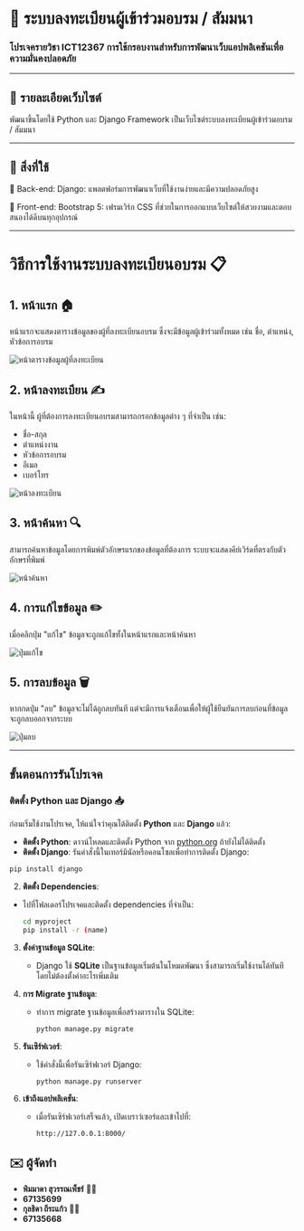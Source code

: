 <p align="center">
  <h1>📝 ระบบลงทะเบียนผู้เข้าร่วมอบรม / สัมมนา</h1>
  <h3>โปรเจครายวิชา ICT12367 การใช้กรอบงานสำหรับการพัฒนาเว็บแอปพลิเคชันเพื่อความมั่นคงปลอดภัย</h3>
</p>

---

## 📌 รายละเอียดเว็บไซต์
พัฒนาขึ้นโดยใช้ Python และ Django Framework 
เป็นเว็บไซต์ระบบลงทะเบียนผู้เข้าร่วมอบรม / สัมมนา 

---

## 🧠 สิ่งที่ใช้
🔧 Back-end:
Django: แพลตฟอร์มการพัฒนาเว็บที่ใช้งานง่ายและมีความปลอดภัยสูง

🎨 Front-end:
Bootstrap 5: เฟรมเวิร์ก CSS ที่ช่วยในการออกแบบเว็บไซต์ให้สวยงามและตอบสนองได้ดีบนทุกอุปกรณ์

---

# วิธีการใช้งานระบบลงทะเบียนอบรม 📋

## 1. หน้าแรก 🏠
หน้าแรกจะแสดงตารางข้อมูลของผู้ที่ลงทะเบียนอบรม ซึ่งจะมีข้อมูลผู้เข้าร่วมทั้งหมด เช่น ชื่อ, ตำแหน่ง, หัวข้อการอบรม 

![หน้าตารางข้อมูลผู้ที่ลงทะเบียน](https://github.com/user-attachments/assets/99c38e06-22b1-4df9-bb75-20eac0b6c6cd)

## 2. หน้าลงทะเบียน ✍️
ในหน้านี้ ผู้ที่ต้องการลงทะเบียนอบรมสามารถกรอกข้อมูลต่าง ๆ ที่จำเป็น เช่น:
- ชื่อ-สกุล
- ตำแหน่งงาน
- หัวข้อการอบรม
- อีเมล
- เบอร์โทร

![หน้าลงทะเบียน](https://github.com/user-attachments/assets/01160658-11c8-44b0-8c87-50e889154d94)

## 3. หน้าค้นหา 🔍
สามารถค้นหาข้อมูลโดยการพิมพ์ตัวอักษรแรกของข้อมูลที่ต้องการ ระบบจะแสดงคีย์เวิร์ดที่ตรงกับตัวอักษรที่พิมพ์

![หน้าค้นหา](https://github.com/user-attachments/assets/598736f1-325b-4da2-a75c-aea126464537)

## 4. การแก้ไขข้อมูล ✏️
เมื่อคลิกปุ่ม "แก้ไข" ข้อมูลจะถูกแก้ไขทั้งในหน้าแรกและหน้าค้นหา

![ปุ่มแก้ไข](https://github.com/user-attachments/assets/d9ce6efd-293c-4002-8b91-f957e2285734)

## 5. การลบข้อมูล 🗑️
หากกดปุ่ม "ลบ" ข้อมูลจะไม่ได้ถูกลบทันที แต่จะมีการแจ้งเตือนเพื่อให้ผู้ใช้ยืนยันการลบก่อนที่ข้อมูลจะถูกลบออกจากระบบ

![ปุ่มลบ](https://github.com/user-attachments/assets/636ef3d1-59e4-49c8-b0de-6d3d7879c31c)

---


## ขั้นตอนการรันโปรเจค

### ติดตั้ง Python และ Django 📥
ก่อนเริ่มใช้งานโปรเจค, ให้แน่ใจว่าคุณได้ติดตั้ง **Python** และ **Django** แล้ว:
- **ติดตั้ง Python**: ดาวน์โหลดและติดตั้ง Python จาก [python.org](https://www.python.org/downloads/) ถ้ายังไม่ได้ติดตั้ง
- **ติดตั้ง Django**: รันคำสั่งนี้ในเทอร์มินัลหรือคอนโซลเพื่อทำการติดตั้ง Django:

```bash
pip install django
```

 2. **ติดตั้ง Dependencies**:
   - ไปที่โฟลเดอร์โปรเจคและติดตั้ง dependencies ที่จำเป็น:
     ```bash
     cd myproject
     pip install -r (name)
     ```

3. **ตั้งค่าฐานข้อมูล SQLite**:
   - Django ใช้ **SQLite** เป็นฐานข้อมูลเริ่มต้นในโหมดพัฒนา ซึ่งสามารถเริ่มใช้งานได้ทันที โดยไม่ต้องตั้งค่าอะไรเพิ่มเติม

4. **การ Migrate ฐานข้อมูล**:
   - ทำการ migrate ฐานข้อมูลเพื่อสร้างตารางใน SQLite:
     ```bash
     python manage.py migrate
     ```

5. **รันเซิร์ฟเวอร์**:
   - ใช้คำสั่งนี้เพื่อรันเซิร์ฟเวอร์ Django:
     ```bash
     python manage.py runserver
     ```

6. **เข้าถึงแอปพลิเคชัน**:
   - เมื่อรันเซิร์ฟเวอร์เสร็จแล้ว, เปิดเบราว์เซอร์และเข้าไปที่:
     ```
     http://127.0.0.1:8000/
     ```

## ✉️ ผู้จัดทำ
- **พิมมาดา สุวรรณเพ็ชร์** 👩‍💻
- **67135699** 
- **กุลธิดา ถีระแก้ว** 👩‍💻
- **67135668** 




